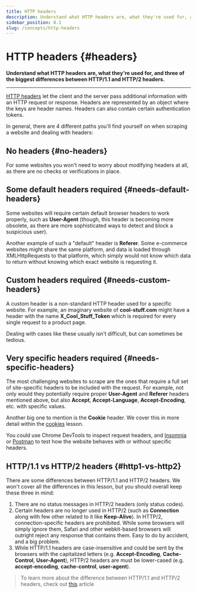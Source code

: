 ```yaml
---
title: HTTP headers
description: Understand what HTTP headers are, what they're used for, and three of the biggest differences between HTTP/1.1 and HTTP/2 headers.
sidebar_position: 8.1
slug: /concepts/http-headers
---
```


# HTTP headers {#headers}

**Understand what HTTP headers are, what they're used for, and three of the biggest differences between HTTP/1.1 and HTTP/2 headers.**

---

[HTTP headers](https://developer.mozilla.org/en-US/docs/Web/HTTP/Headers) let the client and the server pass additional information with an HTTP request or response. Headers are represented by an object where the keys are header names. Headers can also contain certain authentication tokens.

In general, there are 4 different paths you'll find yourself on when scraping a website and dealing with headers:

## No headers {#no-headers}

For some websites you won't need to worry about modifying headers at all, as there are no checks or verifications in place.

## Some default headers required {#needs-default-headers}

Some websites will require certain default browser headers to work properly, such as **User-Agent** (though, this header is becoming more obsolete, as there are more sophisticated ways to detect and block a suspicious user).

Another example of such a "default" header is **Referer**. Some e-commerce websites might share the same platform, and data is loaded through XMLHttpRequests to that platform, which simply would not know which data to return without knowing which exact website is requesting it.

## Custom headers required {#needs-custom-headers}

A custom header is a non-standard HTTP header used for a specific website. For example, an imaginary website of **cool-stuff.com** might have a header with the name **X_Cool_Stuff_Token** which is required for every single request to a product page.

Dealing with cases like these usually isn't difficult, but can sometimes be tedious.

## Very specific headers required {#needs-specific-headers}

The most challenging websites to scrape are the ones that require a full set of site-specific headers to be included with the request. For example, not only would they potentially require proper **User-Agent** and **Referer** headers mentioned above, but also **Accept**, **Accept-Language**, **Accept-Encoding**, etc. with specific values.

Another big one to mention is the **Cookie** header. We cover this in more detail within the [cookies](./http_cookies.md) lesson.

You could use Chrome DevTools to inspect request headers, and [Insomnia](../tools/insomnia.md) or [Postman](../tools/postman.md) to test how the website behaves with or without specific headers.

## HTTP/1.1 vs HTTP/2 headers {#http1-vs-http2}

There are some differences between HTTP/1.1 and HTTP/2 headers. We won't cover all the differences in this lesson, but you should overall keep these three in mind:

1. There are no status messages in HTTP/2 headers (only status codes).
2. Certain headers are no longer used in HTTP/2 (such as **Connection** along with few other related to it like **Keep-Alive**). In HTTP/2, connection-specific headers are prohibited. While some browsers will simply ignore them, Safari and other webkit-based browsers will outright reject any response that contains them. Easy to do by accident, and a big problem.
3. While HTTP/1.1 headers are case-insensitive and could be sent by the browsers with the capitalized letters (e.g. **Accept-Encoding**, **Cache-Control**, **User-Agent**), HTTP/2 headers are must be lower-cased (e.g. **accept-encoding**, **cache-control**, **user-agent**).

> To learn more about the difference between HTTP/1.1 and HTTP/2 headers, check out [this](https://httptoolkit.tech/blog/translating-http-2-into-http-1/) article
